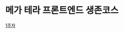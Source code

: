 # 메가 테라 프론트엔드 생존코스

[1주차](https://app.gitbook.com/o/4MUW4i1u0JYT9l2p6rfq/s/unWb9xFyGX5FU131rs3R/ "mention")
